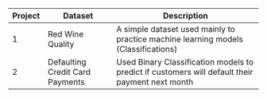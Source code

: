 | Project | Dataset | Description |
|-----------------|-----------------|-----------------|
| 1 | Red Wine Quality | A simple dataset used mainly to practice machine learning models (Classifications) |
| 2 | Defaulting Credit Card Payments | Used Binary Classification models to predict if customers will default their payment next month | 
